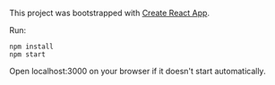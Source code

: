 This project was bootstrapped with [Create React App](https://github.com/facebookincubator/create-react-app).

Run: 
```
npm install
npm start
```
Open localhost:3000 on your browser if it doesn't start automatically.
